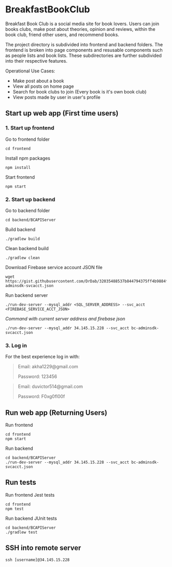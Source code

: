 # BreakfastBookClub

Breakfast Book Club is a social media site for book lovers. 
Users can join books clubs,
make post about theories, opinion and reviews, within the book club,
friend other users,
and recommend books.

The project directory is subdivided into frontend and backend folders. 
The frontend is broken into page components and resusable components such as people lists and book lists.
These subdirectories are further subdivided into their respective features.

Operational Use Cases:
- Make post about a book
- View all posts on home page
- Search for book clubs to join (Every book is it's own book club)
- View posts made by user in user's profile 


## Start up web app (First time users)

### 1. Start up frontend

Go to frontend folder
```
cd frontend
```

Install npm packages
```
npm install 
```
Start frontend
```
npm start
```

### 2. Start up backend

Go to backend folder
```
cd backend/BCAPIServer
```

Build backend
```
./gradlew build
```

Clean backend build
```
./gradlew clean
```

Download Firebase service account JSON file
```
wget https://gist.githubusercontent.com/DrDab/32035488537b844794375ff4b9884ff5/raw/74001b8aa5f0c225dee943ab7c963e52421e3183/bc-adminsdk-svcacct.json
```

Run backend server
```
./run-dev-server --mysql_addr <SQL_SERVER_ADDRESS> --svc_acct <FIREBASE_SERVICE_ACCT_JSON>
```
_Command with current server address and firebase json_
```
./run-dev-server --mysql_addr 34.145.15.228 --svc_acct bc-adminsdk-svcacct.json
```


### 3. Log in
For the best experience log in with: 
<blockquote>
Email: akha1229@gmail.com

Password: 123456
</blockquote>

<blockquote>
Email: duvictor514@gmail.com

Password: F0xg0fl00f
</blockquote>


## Run web app (Returning Users)
Run frontend
```
cd frontend
npm start
```
Run backend
```
cd backend/BCAPIServer
./run-dev-server --mysql_addr 34.145.15.228 --svc_acct bc-adminsdk-svcacct.json
```


## Run tests

Run frontend Jest tests
```
cd frontend
npm test
```

Run backend JUnit tests
```
cd backend/BCAPIServer
./gradlew test
```

## SSH into remote server
```
ssh [username]@34.145.15.228
```